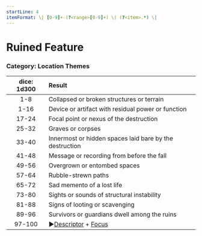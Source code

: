 ```yaml
---
startLine: 4
itemFormat: \| [0-9]+-(?<range>[0-9]+) \| (?<item>.*) \|
---
```

# Ruined Feature
### Category: Location Themes

| dice: 1d300 | Result |
|:----:|:-------|
| 1-8 | Collapsed or broken structures or terrain |
| 1-16 | Device or artifact with residual power or function |
| 17-24 | Focal point or nexus of the destruction |
| 25-32 | Graves or corpses |
| 33-40 | Innermost or hidden spaces laid bare by the destruction |
| 41-48 | Message or recording from before the fall |
| 49-56 | Overgrown or entombed spaces |
| 57-64 | Rubble-strewn paths |
| 65-72 | Sad memento of a lost life |
| 73-80 | Sights or sounds of structural instability |
| 81-88 | Signs of looting or scavenging |
| 89-96 | Survivors or guardians dwell among the ruins |
| 97-100 | ▶[Descriptor](Core_Descriptor.md) + [Focus](Core_Focus.md) |